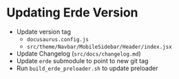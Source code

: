 # Updating Erde Version

- Update version tag
    - `docusaurus.config.js`
    - `src/theme/Navbar/MobileSidebar/Header/index.jsx`
- Update Changelog (`src/docs/changelog.md`)
- Update `erde` submodule to point to new git tag
- Run `build_erde_preloader.sh` to update preloader

